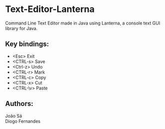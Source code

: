 # Text-Editor-Lanterna
Command Line Text Editor made in Java using Lanterna, a console text GUI library for Java.

## Key bindings:
* \<Esc\>     Exit <br>
* \<CTRL-s\> Save <br>
* \<Ctrl-z\> Undo <br>
* \<CTRL-r\> Mark <br>
* \<CTRL-c\> Copy <br>
* \<CTRL-x\> Cut <br>
* \<CTRL-\v> Paste


## Authors:

João Sá <br>
Diogo Fernandes
